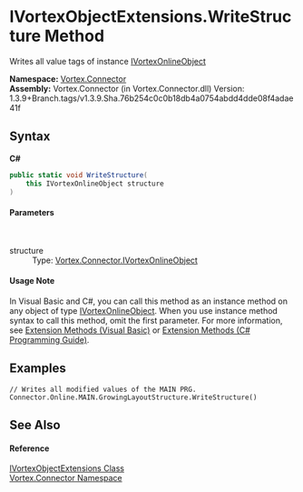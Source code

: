 # IVortexObjectExtensions.WriteStructure Method 
 

Writes all value tags of instance <a href="T_Vortex_Connector_IVortexOnlineObject.md">IVortexOnlineObject</a>

**Namespace:**&nbsp;<a href="N_Vortex_Connector.md">Vortex.Connector</a><br />**Assembly:**&nbsp;Vortex.Connector (in Vortex.Connector.dll) Version: 1.3.9+Branch.tags/v1.3.9.Sha.76b254c0c0b18db4a0754abdd4dde08f4adae41f

## Syntax

**C#**<br />
``` C#
public static void WriteStructure(
	this IVortexOnlineObject structure
)
```


#### Parameters
&nbsp;<dl><dt>structure</dt><dd>Type: <a href="T_Vortex_Connector_IVortexOnlineObject.md">Vortex.Connector.IVortexOnlineObject</a><br /></dd></dl>

#### Usage Note
In Visual Basic and C#, you can call this method as an instance method on any object of type <a href="T_Vortex_Connector_IVortexOnlineObject.md">IVortexOnlineObject</a>. When you use instance method syntax to call this method, omit the first parameter. For more information, see <a href="https://docs.microsoft.com/dotnet/visual-basic/programming-guide/language-features/procedures/extension-methods">Extension Methods (Visual Basic)</a> or <a href="https://docs.microsoft.com/dotnet/csharp/programming-guide/classes-and-structs/extension-methods">Extension Methods (C# Programming Guide)</a>.

## Examples

```
// Writes all modified values of the MAIN PRG.
Connector.Online.MAIN.GrowingLayoutStructure.WriteStructure()
```


## See Also


#### Reference
<a href="T_Vortex_Connector_IVortexObjectExtensions.md">IVortexObjectExtensions Class</a><br /><a href="N_Vortex_Connector.md">Vortex.Connector Namespace</a><br />